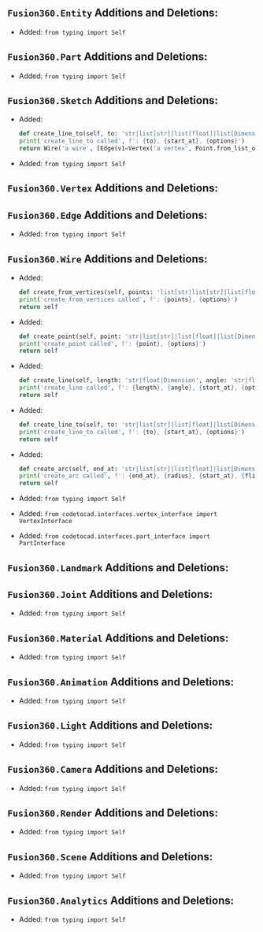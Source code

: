 ## `Fusion360.Entity` Additions and Deletions:

- Added: `from typing import Self`

## `Fusion360.Part` Additions and Deletions:

- Added: `from typing import Self`

## `Fusion360.Sketch` Additions and Deletions:


- Added:
    ```python
    def create_line_to(self, to: 'str|list[str]|list[float]|list[Dimension]|Point|VertexInterface|LandmarkInterface|PresetLandmark', start_at: 'str|list[str]|list[float]|list[Dimension]|Point|VertexInterface|LandmarkInterface|PresetLandmark| None'='PresetLandmark.end', options: 'SketchOptions| None'=None) -> 'WireInterface':
    print('create_line_to called', f': {to}, {start_at}, {options}')
    return Wire('a wire', [Edge(v1=Vertex('a vertex', Point.from_list_of_float_or_string([0, 0, 0])), v2=Vertex('a vertex', Point.from_list_of_float_or_string([0, 0, 0])), name='an edge')])
    ```
- Added: `from typing import Self`

## `Fusion360.Vertex` Additions and Deletions:

## `Fusion360.Edge` Additions and Deletions:

- Added: `from typing import Self`

## `Fusion360.Wire` Additions and Deletions:


- Added:
    ```python
    def create_from_vertices(self, points: 'list[str|list[str]|list[float]|list[Dimension]|Point|VertexInterface]', options: 'SketchOptions| None'=None) -> Self:
    print('create_from_vertices called', f': {points}, {options}')
    return self
    ```

- Added:
    ```python
    def create_point(self, point: 'str|list[str]|list[float]|list[Dimension]|Point', options: 'SketchOptions| None'=None) -> Self:
    print('create_point called', f': {point}, {options}')
    return self
    ```

- Added:
    ```python
    def create_line(self, length: 'str|float|Dimension', angle: 'str|float|Angle', start_at: 'str|list[str]|list[float]|list[Dimension]|Point|VertexInterface|LandmarkInterface|PresetLandmark| None'='PresetLandmark.end', options: 'SketchOptions| None'=None) -> Self:
    print('create_line called', f': {length}, {angle}, {start_at}, {options}')
    return self
    ```

- Added:
    ```python
    def create_line_to(self, to: 'str|list[str]|list[float]|list[Dimension]|Point|VertexInterface|LandmarkInterface|PresetLandmark', start_at: 'str|list[str]|list[float]|list[Dimension]|Point|VertexInterface|LandmarkInterface|PresetLandmark| None'='PresetLandmark.end', options: 'SketchOptions| None'=None) -> Self:
    print('create_line_to called', f': {to}, {start_at}, {options}')
    return self
    ```

- Added:
    ```python
    def create_arc(self, end_at: 'str|list[str]|list[float]|list[Dimension]|Point|VertexInterface', radius: 'str|float|Dimension', start_at: 'str|list[str]|list[float]|list[Dimension]|Point|VertexInterface|LandmarkInterface|PresetLandmark| None'='PresetLandmark.end', flip: 'bool| None'=False, options: 'SketchOptions| None'=None) -> Self:
    print('create_arc called', f': {end_at}, {radius}, {start_at}, {flip}, {options}')
    return self
    ```
- Added: `from typing import Self`

- Added: `from codetocad.interfaces.vertex_interface import VertexInterface`

- Added: `from codetocad.interfaces.part_interface import PartInterface`

## `Fusion360.Landmark` Additions and Deletions:

## `Fusion360.Joint` Additions and Deletions:

- Added: `from typing import Self`

## `Fusion360.Material` Additions and Deletions:

- Added: `from typing import Self`

## `Fusion360.Animation` Additions and Deletions:

- Added: `from typing import Self`

## `Fusion360.Light` Additions and Deletions:

- Added: `from typing import Self`

## `Fusion360.Camera` Additions and Deletions:

- Added: `from typing import Self`

## `Fusion360.Render` Additions and Deletions:

- Added: `from typing import Self`

## `Fusion360.Scene` Additions and Deletions:

- Added: `from typing import Self`

## `Fusion360.Analytics` Additions and Deletions:

- Added: `from typing import Self`


